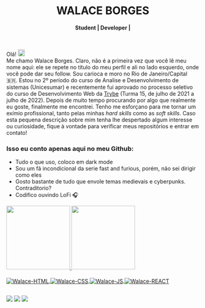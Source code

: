 <!-- Title -->
<div align="center">
  <h1 align="center">WALACE BORGES</h1>
  <b>Student | Developer |</b>
</div>

<br/>
<br/>

Olá! <img src="https://raw.githubusercontent.com/kaueMarques/kaueMarques/master/hi.gif" width="18px"> 
<br>
Me chamo Walace Borges. Claro, não é a primeira vez que você lê meu nome aqui: ele se repete no título do meu perfil e ali no lado esquerdo, onde você pode dar seu follow. Sou carioca e moro no Rio de Janeiro/Capital 🇧🇷. Estou no 2º período do curso de Analise e Desenvolvimento de sistemas (Unicesumar) e recentemente fui aprovado no processo seletivo do curso de Desenvolvimento Web da [Trybe](https://www.betrybe.com/) (Turma 15, de julho de 2021 a julho de 2022). Depois de muito tempo procurando por algo que realmente eu goste, finalmente me encontrei. Tenho me esforçano para me tornar um exímio profissional, tanto pelas minhas <i>hard skills</i> como as <i>soft skills</i>. Caso esta pequena descrição sobre mim tenha lhe despertado algum interesse ou curiosidade, fique à vontade para verificar meus repositórios e entrar em contato!

### Isso eu conto apenas aqui no meu Github:

- Tudo o que uso, coloco em dark mode
- Sou um fã incondicional da serie fast and furious, porém, não sei dirigir como eles
- Gosto bastante de tudo que envole temas medievais e cyberpunks. Contraditorio?
- Codifico ouvindo LoFi :headphones:

 <div>
  <a href="https://github.com/walaceborges">
  <img height="166em" src="https://github-readme-stats.vercel.app/api?username=walaceborges&show_icons=true&hide_border=true&count_private=true&theme=tokyonight"/>
  <img height="166em" src="https://github-readme-stats.vercel.app/api/top-langs/?username=walaceborges&langs_count=10&count_private=true&hide_border=true&theme=tokyonight&layout=compact"/>
<div>
<div style="display: inline_block"><br>
  <img align="center" alt="Walace-HTML" src="https://img.shields.io/badge/HTML5-E34F26?style=for-the-badge&logo=html5&logoColor=white">
  <img align="center" alt="Walace-CSS" src="https://img.shields.io/badge/CSS-239120?&style=for-the-badge&logo=css3&logoColor=white">
  <img align="center" alt="Walace-JS" src="https://img.shields.io/badge/JavaScript-F7DF1E?style=for-the-badge&logo=javascript&logoColor=black">
  <img align="center" alt="Walace-REACT" src="https://img.shields.io/badge/React-20232A?style=for-the-badge&logo=react&logoColor=61DAFB">
</div>
 
  ## 
<div> 
 <a href = "mailto: walacewab@gmail.com"><img src="https://img.shields.io/badge/-Gmail-%23333?style=for-the-badge&logo=gmail&logoColor=white" target="_blank"></a>
 <a href="https://www.linkedin.com/in/walace-borges-247611100/" target="_blank"><img src="https://img.shields.io/badge/-LinkedIn-%230077B5?style=for-the-badge&logo=linkedin&logoColor=white" target="_blank"></a>
 <a href = "https://open.spotify.com/user/22vquxxyl7bxlbvwmmaq6rmgq""><img src="https://img.shields.io/badge/Spotify-1ED760?&style=for-the-badge&logo=spotify&logoColor=white" target="_blank"></a>
</div>
